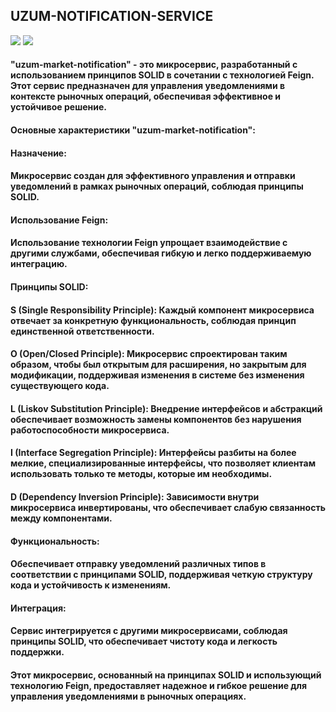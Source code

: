 ## UZUM-NOTIFICATION-SERVICE
<img src="https://i.stack.imgur.com/quwvn.png">
<img src="https://i.stack.imgur.com/wEeu3.jpg">

#### "uzum-market-notification" - это микросервис, разработанный с использованием принципов SOLID в сочетании с технологией Feign. Этот сервис предназначен для управления уведомлениями в контексте рыночных операций, обеспечивая эффективное и устойчивое решение.

#### Основные характеристики "uzum-market-notification":
#### Назначение:
 
#### Микросервис создан для эффективного управления и отправки уведомлений в рамках рыночных операций, соблюдая принципы SOLID.
#### Использование Feign:

#### Использование технологии Feign упрощает взаимодействие с другими службами, обеспечивая гибкую и легко поддерживаемую интеграцию.
#### Принципы SOLID:

#### S (Single Responsibility Principle): Каждый компонент микросервиса отвечает за конкретную функциональность, соблюдая принцип единственной ответственности.
#### O (Open/Closed Principle): Микросервис спроектирован таким образом, чтобы был открытым для расширения, но закрытым для модификации, поддерживая изменения в системе без изменения существующего кода.
#### L (Liskov Substitution Principle): Внедрение интерфейсов и абстракций обеспечивает возможность замены компонентов без нарушения работоспособности микросервиса.
#### I (Interface Segregation Principle): Интерфейсы разбиты на более мелкие, специализированные интерфейсы, что позволяет клиентам использовать только те методы, которые им необходимы.
#### D (Dependency Inversion Principle): Зависимости внутри микросервиса инвертированы, что обеспечивает слабую связанность между компонентами.
#### Функциональность:

#### Обеспечивает отправку уведомлений различных типов в соответствии с принципами SOLID, поддерживая четкую структуру кода и устойчивость к изменениям.
#### Интеграция:

#### Сервис интегрируется с другими микросервисами, соблюдая принципы SOLID, что обеспечивает чистоту кода и легкость поддержки.
#### Этот микросервис, основанный на принципах SOLID и использующий технологию Feign, предоставляет надежное и гибкое решение для управления уведомлениями в рыночных операциях.







